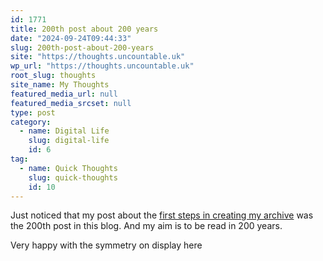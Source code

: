 ```yaml
---
id: 1771
title: 200th post about 200 years
date: "2024-09-24T09:44:33"
slug: 200th-post-about-200-years
site: "https://thoughts.uncountable.uk"
wp_url: "https://thoughts.uncountable.uk"
root_slug: thoughts
site_name: My Thoughts
featured_media_url: null
featured_media_srcset: null
type: post
category:
  - name: Digital Life
    slug: digital-life
    id: 6
tag:
  - name: Quick Thoughts
    slug: quick-thoughts
    id: 10
---
```



<p>Just noticed that my post about the <a href="/first-archive-step">first steps in creating my archive</a> was the 200th post in this blog.  And my aim is to be read in 200 years.</p>



<p>Very happy with the symmetry on display here</p>

